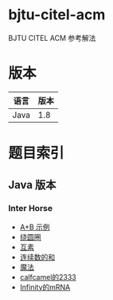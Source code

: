 # bjtu-citel-acm
BJTU CITEL ACM 参考解法

# 版本

| 语言 | 版本 |
|---|---|
| Java | 1.8 |


# 题目索引
## Java 版本
### Inter Horse
- [A+B 示例](https://github.com/bjtu-acm/bjtu-citel-acm/blob/master/java/src/cn/interhorse/Q001/Main.java)
- [绕圆圈](https://github.com/bjtu-acm/bjtu-citel-acm/blob/master/java/src/cn/interhorse/Q002/Main.java)
- [互素](https://github.com/bjtu-acm/bjtu-citel-acm/blob/master/java/src/cn/interhorse/Q003/Main.java)
- [连续数的和](https://github.com/bjtu-acm/bjtu-citel-acm/blob/master/java/src/cn/interhorse/Q004/Main.java)
- [魔法](https://github.com/bjtu-acm/bjtu-citel-acm/blob/master/java/src/cn/interhorse/Q005/Main.java)
- [calfcamel的2333](https://github.com/bjtu-acm/bjtu-citel-acm/blob/master/java/src/cn/interhorse/Q006/Main.java)
- [Infinity的mRNA](https://github.com/bjtu-acm/bjtu-citel-acm/blob/master/java/src/cn/interhorse/Q007/Main.java)